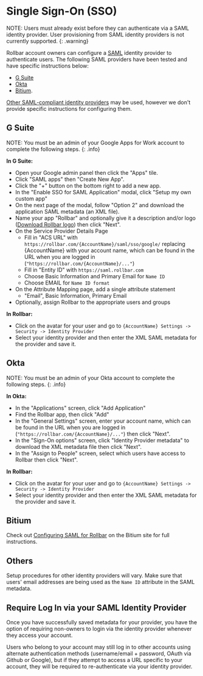 # Single Sign-On (SSO)

NOTE: Users must already exist before they can authenticate via a SAML identity provider. User provisioning from SAML identity providers is not currently supported.
{: .warning}

Rollbar account owners can configure a [SAML](https://en.wikipedia.org/wiki/Security_Assertion_Markup_Language) identity provider to authenticate users.  The following SAML providers have been tested and have specific instructions below:

* [G Suite](#g-suite)
* [Okta](#okta)
* [Bitium](#bitium).

[Other SAML-compliant identity providers](#others) may be used, however we don't provide specific instructions for configuring them.

## G Suite

NOTE:  You must be an admin of your Google Apps for Work account to complete the following steps.
{: .info}

**In G Suite:**

* Open your Google admin panel then click the "Apps" tile.
* Click "SAML apps" then "Create New App".
* Click the "+" button on the bottom right to add a new app.
* In the "Enable SSO for SAML Application" modal, click "Setup my own custom app"
* On the next page of the modal, follow "Option 2" and download the application SAML metadata (an XML file).
* Name your app "Rollbar" and optionally give it a description and/or logo
   ([Download Rollbar logo](https://cdn.rollbar.com/assets/rollbar-logo.153796.o.png)) then click "Next".
* On the Service Provider Details Page
   * Fill in "ACS URL" with `https://rollbar.com/{AccountName}/saml/sso/google/` replacing {AccountName} with your account name, which can be found in the URL when you are logged in (`"https://rollbar.com/{AccountName}/..."`)
   * Fill in "Entity ID" with `https://saml.rollbar.com`
   * Choose Basic Information and Primary Email for `Name ID`
   * Choose EMAIL for `Name ID format`
* On the Attribute Mapping page, add a single attribute statement
   * "Email", Basic Information, Primary Email
* Optionally, assign Rollbar to the appropriate users and groups

**In Rollbar:**

* Click on the avatar for your user and go to `{AccountName} Settings -> Security -> Identity Provider`
* Select your identity provider and then enter the XML SAML metadata for the provider and save it.

## Okta

NOTE: You must be an admin of your Okta account to complete the following steps.
{: .info}

**In Okta:**

* In the "Applications" screen, click "Add Application"
* Find the Rollbar app, then click "Add"
* In the "General Settings" screen, enter your account name, which can be found in the URL when you
   are logged in (`"https://rollbar.com/{AccountName}/..."`) then click "Next".
* In the "Sign-On options" screen, click "Identity Provider metadata" to download the XML metadata
   file then click "Next".
* In the "Assign to People" screen, select which users have access to Rollbar then click "Next".

**In Rollbar:**

* Click on the avatar for your user and go to `{AccountName} Settings -> Security -> Identity Provider`
* Select your identity provider and then enter the XML SAML metadata for the provider and save it.

## Bitium

Check out [Configuring SAML for Rollbar](https://support.bitium.com/administration/saml-rollbar/) on the Bitium site for full instructions.

## Others

Setup procedures for other identity providers will vary. Make sure that users' email addresses are being used as the `Name ID` attribute in the SAML metadata.

## Require Log In via your SAML Identity Provider

Once you have successfully saved metadata for your provider, you have the option of requiring non-owners to login via the identity provider whenever they access your account.  

Users who belong to your account may still log in to other accounts using alternate authentication methods (username/email + password, OAuth via Github or Google), but if they attempt to access a URL specific to your account, they will be required to re-authenticate via your identity provider.

